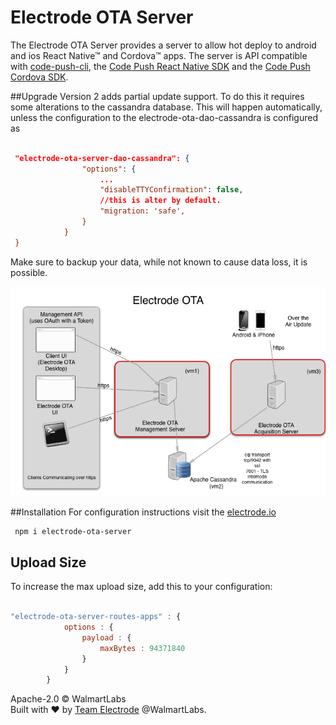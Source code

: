 Electrode OTA Server
===
The Electrode OTA Server provides a server to allow hot deploy to android and ios React Native&#8482;  and Cordova&#8482;  apps.   The server 
is API compatible with [code-push-cli](https://microsoft.github.io/code-push/docs/cli.html), the 
[Code Push React Native SDK](https://microsoft.github.io/code-push/docs/react-native.html) and the [Code Push Cordova SDK](https://microsoft.github.io/code-push/docs/cordova.html).


##Upgrade
Version 2 adds partial update support.  To do this it requires some alterations to the cassandra database.  This
will happen automatically, unless the configuration to the electrode-ota-dao-cassandra is configured as
```json

 "electrode-ota-server-dao-cassandra": {
                "options": {
                    ...
                    "disableTTYConfirmation": false,
                    //this is alter by default.
                    "migration: 'safe',
                }
            }
 }

```
Make sure to backup your data, while not known to cause data loss, it is possible.


![OTA: Overview](./docs/img/OV1.png)

##Installation
For configuration instructions visit the [electrode.io](http://www.electrode.io/docs/electrode_react_native_over_the_air_electron.html)


```
 npm i electrode-ota-server
```

## Upload Size
To increase the max upload size, add this to your configuration:
```JavaScript

"electrode-ota-server-routes-apps" : {
            options : {
                payload : {
                    maxBytes : 94371840
                }                
            }
        }

```


Apache-2.0 © WalmartLabs
<br>
Built with :heart: by [Team Electrode](https://github.com/orgs/electrode-io/people) @WalmartLabs.
